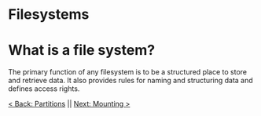 # Filesystems


# What is a file system?

The primary function of any filesystem is to be a structured place to store and retrieve data.
It also provides rules for naming and structuring data and defines access rights.


 [< Back: Partitions](https://github.com/sxcdennis/Linux-Guides/blob/master/partitions.md "Partitions") || [Next: Mounting >](https://github.com/sxcdennis/Linux-Guides/blob/master/mounting.md "Mounting")
